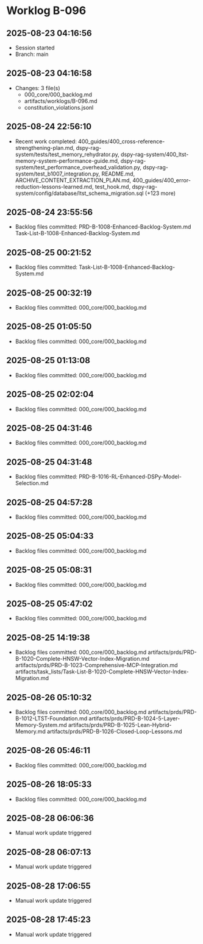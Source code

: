 # Worklog B-096

## 2025-08-23 04:16:56

- Session started
- Branch: main

## 2025-08-23 04:16:58

- Changes: 3 file(s)
  - 000_core/000_backlog.md
  - artifacts/worklogs/B-096.md
  - constitution_violations.jsonl

## 2025-08-24 22:56:10

- Recent work completed: 400_guides/400_cross-reference-strengthening-plan.md, dspy-rag-system/tests/test_memory_rehydrator.py, dspy-rag-system/400_ltst-memory-system-performance-guide.md, dspy-rag-system/test_performance_overhead_validation.py, dspy-rag-system/test_b1007_integration.py, README.md, ARCHIVE_CONTENT_EXTRACTION_PLAN.md, 400_guides/400_error-reduction-lessons-learned.md, test_hook.md, dspy-rag-system/config/database/ltst_schema_migration.sql (+123 more)

## 2025-08-24 23:55:56

- Backlog files committed: PRD-B-1008-Enhanced-Backlog-System.md Task-List-B-1008-Enhanced-Backlog-System.md

## 2025-08-25 00:21:52

- Backlog files committed: Task-List-B-1008-Enhanced-Backlog-System.md

## 2025-08-25 00:32:19

- Backlog files committed: 000_core/000_backlog.md

## 2025-08-25 01:05:50

- Backlog files committed: 000_core/000_backlog.md

## 2025-08-25 01:13:08

- Backlog files committed: 000_core/000_backlog.md

## 2025-08-25 02:02:04

- Backlog files committed: 000_core/000_backlog.md

## 2025-08-25 04:31:46

- Backlog files committed: 000_core/000_backlog.md

## 2025-08-25 04:31:48

- Backlog files committed: PRD-B-1016-RL-Enhanced-DSPy-Model-Selection.md

## 2025-08-25 04:57:28

- Backlog files committed: 000_core/000_backlog.md

## 2025-08-25 05:04:33

- Backlog files committed: 000_core/000_backlog.md

## 2025-08-25 05:08:31

- Backlog files committed: 000_core/000_backlog.md

## 2025-08-25 05:47:02

- Backlog files committed: 000_core/000_backlog.md

## 2025-08-25 14:19:38

- Backlog files committed: 000_core/000_backlog.md artifacts/prds/PRD-B-1020-Complete-HNSW-Vector-Index-Migration.md artifacts/prds/PRD-B-1023-Comprehensive-MCP-Integration.md artifacts/task_lists/Task-List-B-1020-Complete-HNSW-Vector-Index-Migration.md

## 2025-08-26 05:10:32

- Backlog files committed: 000_core/000_backlog.md artifacts/prds/PRD-B-1012-LTST-Foundation.md artifacts/prds/PRD-B-1024-5-Layer-Memory-System.md artifacts/prds/PRD-B-1025-Lean-Hybrid-Memory.md artifacts/prds/PRD-B-1026-Closed-Loop-Lessons.md

## 2025-08-26 05:46:11

- Backlog files committed: 000_core/000_backlog.md

## 2025-08-26 18:05:33

- Backlog files committed: 000_core/000_backlog.md

## 2025-08-28 06:06:36

- Manual work update triggered

## 2025-08-28 06:07:13

- Manual work update triggered

## 2025-08-28 17:06:55

- Manual work update triggered

## 2025-08-28 17:45:23

- Manual work update triggered

